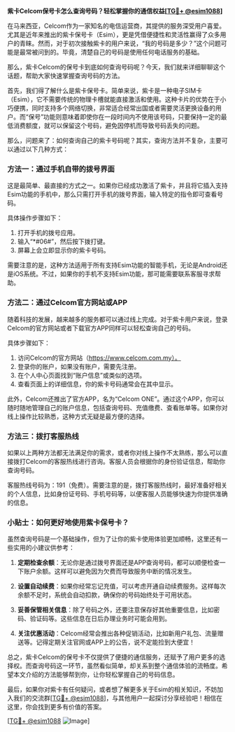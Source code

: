 **紫卡Celcom保号卡怎么查询号码？轻松掌握你的通信权益[[TG💪+ @esim1088](https://t.me/s/esim1088)]**

在马来西亚，Celcom作为一家知名的电信运营商，其提供的服务深受用户喜爱。尤其是近年来推出的紫卡保号卡（Esim），更是凭借便捷性和灵活性赢得了众多用户的青睐。然而，对于初次接触紫卡的用户来说，“我的号码是多少？”这个问题可能是最常被问到的。毕竟，清楚自己的号码是使用任何电话服务的基础。

那么，紫卡Celcom的保号卡到底如何查询号码呢？今天，我们就来详细聊聊这个话题，帮助大家快速掌握查询号码的方法。

首先，我们得了解什么是紫卡保号卡。简单来说，紫卡是一种电子SIM卡（Esim），它不需要传统的物理卡槽就能直接激活和使用。这种卡片的优势在于小巧便携，同时支持多个网络切换，非常适合经常出国或者需要灵活更换设备的用户。而“保号”功能则意味着即使你在一段时间内不使用该号码，只要保持一定的最低消费额度，就可以保留这个号码，避免因停机而导致号码丢失的问题。

那么，问题来了：如何查询自己的紫卡号码呢？其实，查询方法并不复杂，主要可以通过以下几种方式：

### 方法一：通过手机自带的拨号界面

这是最简单、最直接的方式之一。如果你已经成功激活了紫卡，并且将它插入支持Esim功能的手机中，那么只需打开手机的拨号界面，输入特定的指令即可查看号码。

具体操作步骤如下：
1. 打开手机的拨号应用。
2. 输入“*#06#”，然后按下拨打键。
3. 屏幕上会立即显示你的紫卡号码。

需要注意的是，这种方法适用于所有支持Esim功能的智能手机，无论是Android还是iOS系统。不过，如果你的手机不支持Esim功能，那可能需要联系客服寻求帮助。

### 方法二：通过Celcom官方网站或APP

随着科技的发展，越来越多的服务都可以通过线上完成。对于紫卡用户来说，登录Celcom的官方网站或者下载官方APP同样可以轻松查询自己的号码。

具体步骤如下：
1. 访问Celcom的官方网站（https://www.celcom.com.my）。
2. 登录你的账户，如果没有账户，需要先注册。
3. 在个人中心页面找到“账户信息”或类似的选项。
4. 查看页面上的详细信息，你的紫卡号码通常会在其中显示。

此外，Celcom还推出了官方APP，名为“Celcom ONE”。通过这个APP，你可以随时随地管理自己的账户信息，包括查询号码、充值缴费、查看账单等。如果你对线上操作比较熟悉，这种方式无疑是最方便的选择。

### 方法三：拨打客服热线

如果以上两种方法都无法满足你的需求，或者你对线上操作不太熟练，那么可以直接拨打Celcom的客服热线进行咨询。客服人员会根据你的身份验证信息，帮助你查询号码。

客服热线号码为：191（免费）。需要注意的是，拨打客服热线时，最好准备好相关的个人信息，比如身份证号码、手机号码等，以便客服人员能够快速为你提供准确的信息。

### 小贴士：如何更好地使用紫卡保号卡？

虽然查询号码是一个基础操作，但为了让你的紫卡使用体验更加顺畅，这里还有一些实用的小建议供参考：

1. **定期检查余额**：无论你是通过拨号界面还是APP查询号码，都可以顺便检查一下账户余额。这样可以避免因为欠费而导致服务中断的情况发生。

2. **设置自动续费**：如果你经常忘记充值，可以考虑开通自动续费服务。这样每次余额不足时，系统会自动扣款，确保你的号码始终处于可用状态。

3. **妥善保管相关信息**：除了号码之外，还要注意保存好其他重要信息，比如密码、验证码等。这些信息在日后办理业务时可能会用到。

4. **关注优惠活动**：Celcom经常会推出各种促销活动，比如新用户礼包、流量赠送等。记得定期关注官网或APP上的公告，说不定能捡到大便宜！

总之，紫卡Celcom的保号卡不仅提供了便捷的通信服务，还赋予了用户更多的选择权。而查询号码这一环节，虽然看似简单，却关系到整个通信体验的流畅度。希望本文介绍的方法能够帮到你，让你轻松掌握自己的号码信息。

最后，如果你对紫卡有任何疑问，或者想了解更多关于Esim的相关知识，不妨加入我们的交流群[[TG💪+ @esim1088](https://t.me/s/esim1088)]，与其他用户一起探讨分享经验吧！相信在这里，你会找到更多有价值的答案。

[[TG💪+ @esim1088](https://t.me/s/esim1088) ![Image](https://i.postimg.cc/4NQfJmqS/Snipaste-2025-05-13-00-14-12.png)]
